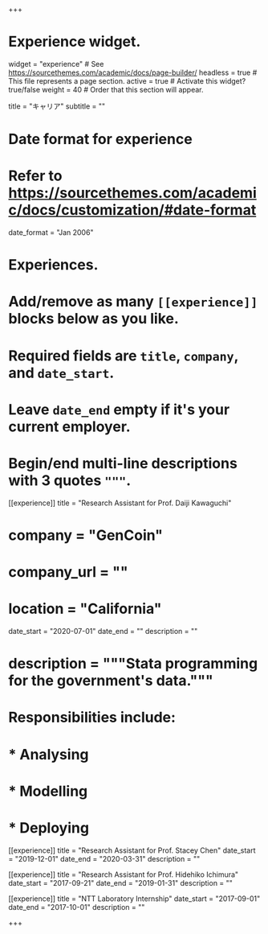 +++
# Experience widget.
widget = "experience"  # See https://sourcethemes.com/academic/docs/page-builder/
headless = true  # This file represents a page section.
active = true  # Activate this widget? true/false
weight = 40  # Order that this section will appear.

title = "キャリア"
subtitle = ""

# Date format for experience
#   Refer to https://sourcethemes.com/academic/docs/customization/#date-format
date_format = "Jan 2006"

# Experiences.
#   Add/remove as many `[[experience]]` blocks below as you like.
#   Required fields are `title`, `company`, and `date_start`.
#   Leave `date_end` empty if it's your current employer.
#   Begin/end multi-line descriptions with 3 quotes `"""`.
[[experience]]
  title = "Research Assistant for Prof. Daiji Kawaguchi"
#   company = "GenCoin"
#   company_url = ""
#   location = "California"
  date_start = "2020-07-01"
  date_end = ""
  description = ""
#   description = """Stata programming for the government's data."""
  
#   Responsibilities include:
#  
#   * Analysing
#   * Modelling
#   * Deploying


[[experience]]
  title = "Research Assistant for Prof. Stacey Chen"
  date_start = "2019-12-01"
  date_end = "2020-03-31"
  description = ""


[[experience]]
  title = "Research Assistant for Prof. Hidehiko Ichimura"
  date_start = "2017-09-21"
  date_end = "2019-01-31"
  description = ""


[[experience]]
  title = "NTT Laboratory Internship"
  date_start = "2017-09-01"
  date_end = "2017-10-01"
  description = ""

+++
